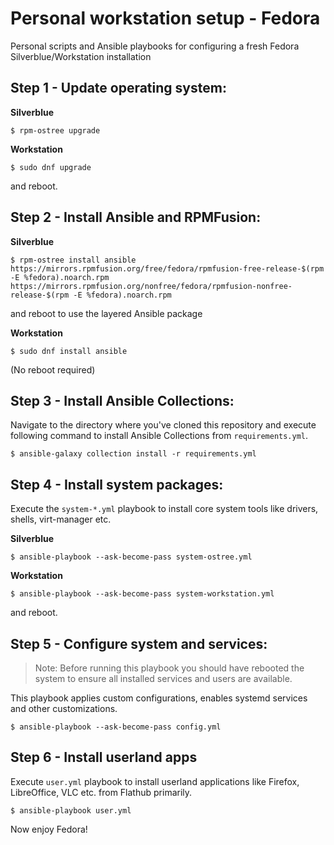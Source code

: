 # Personal workstation setup - Fedora
Personal scripts and Ansible playbooks for configuring a fresh Fedora Silverblue/Workstation installation

## Step 1 - Update operating system:

**Silverblue**
    
    $ rpm-ostree upgrade

**Workstation**
    
    $ sudo dnf upgrade

and reboot.

## Step 2 - Install Ansible and RPMFusion:

**Silverblue**

    $ rpm-ostree install ansible https://mirrors.rpmfusion.org/free/fedora/rpmfusion-free-release-$(rpm -E %fedora).noarch.rpm https://mirrors.rpmfusion.org/nonfree/fedora/rpmfusion-nonfree-release-$(rpm -E %fedora).noarch.rpm


and reboot to use the layered Ansible package

**Workstation**

    $ sudo dnf install ansible

(No reboot required)

## Step 3 - Install Ansible Collections:

Navigate to the directory where you've cloned this repository and execute following command to install Ansible Collections from `requirements.yml`.

    $ ansible-galaxy collection install -r requirements.yml

## Step 4 - Install system packages:

Execute the `system-*.yml` playbook to install core system tools like drivers, shells, virt-manager etc.

**Silverblue**

    $ ansible-playbook --ask-become-pass system-ostree.yml

**Workstation**

    $ ansible-playbook --ask-become-pass system-workstation.yml

and reboot.

## Step 5 - Configure system and services:

> Note: Before running this playbook you should have rebooted the system to ensure all installed services and users are available.

This playbook applies custom configurations, enables systemd services and other customizations.

    $ ansible-playbook --ask-become-pass config.yml


## Step 6 - Install userland apps

Execute `user.yml` playbook to install userland applications like Firefox, LibreOffice, VLC etc. from Flathub primarily. 

    $ ansible-playbook user.yml


Now enjoy Fedora!
